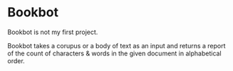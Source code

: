 # Bookbot

Bookbot is not my first project.

Bookbot takes a corupus or a body of text as an input
and returns a report of the count of characters &
words in the given document in alphabetical order.
